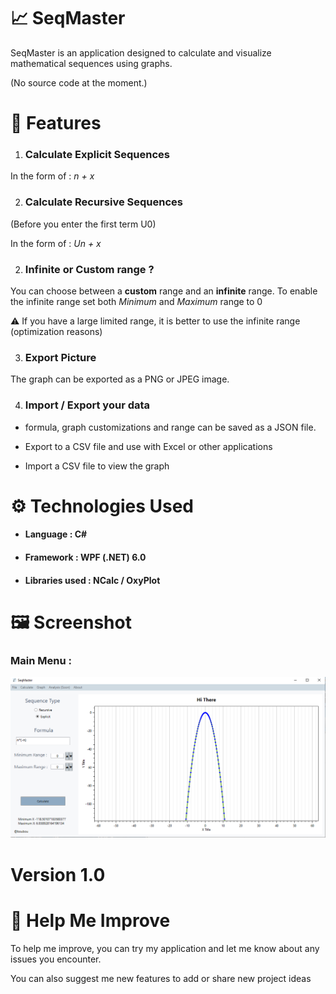 # 📈 SeqMaster

SeqMaster is an application  designed to calculate and visualize mathematical sequences using graphs.

(No source code at the moment.)
# 🚀 Features

1. ### Calculate Explicit Sequences

In the form of : *n + x*

2. ### Calculate Recursive Sequences

(Before you enter the first term U0)

In the form of : *Un + x*

2. ### Infinite or Custom range ?

You can choose between a __custom__ range and an __infinite__ range. To enable the infinite range set both *Minimum* and *Maximum* range to 0

⚠ If you have a large limited range, it is better to use the infinite range (optimization reasons)

3. ### Export Picture

The graph can be exported as a PNG or JPEG image.

4. ### Import / Export your data

- formula, graph customizations and range can be saved as a JSON file.

- Export to a CSV file and use with Excel or other applications

- Import a CSV file to view the graph 


# ⚙ Technologies Used

- #### Language : C#

- #### Framework : WPF (.NET) 6.0

- #### Libraries used : NCalc / OxyPlot

# 🖼 Screenshot

### Main Menu :

![App Screenshot](Picture/MainMenu.png)

# Version 1.0

# 🙂 Help Me Improve

To help me improve, you can try my application and let me know about any issues you encounter.

You can also suggest me new features to add or share new project ideas
